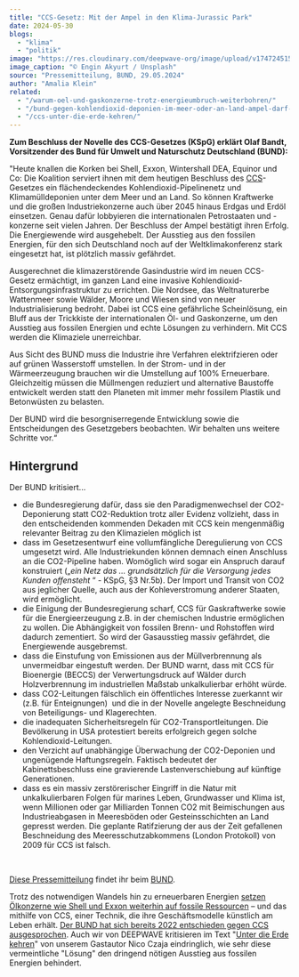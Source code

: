 ```yaml
---
title: "CCS-Gesetz: Mit der Ampel in den Klima-Jurassic Park"
date: 2024-05-30
blogs: 
  - "klima"
  - "politik"
image: "https://res.cloudinary.com/deepwave-org/image/upload/v1747245151/deepwave.org/ccs_dinosaurier_jurassic_park_unsplash_engin-akyurt-scaled.jpg"
image_caption: "© Engin Akyurt / Unsplash"
source: "Pressemitteilung, BUND, 29.05.2024"
author: "Amalia Klein"
related: 
  - "/warum-oel-und-gaskonzerne-trotz-energieumbruch-weiterbohren/"
  - "/bund-gegen-kohlendioxid-deponien-im-meer-oder-an-land-ampel-darf-auch-klimaschaedlichen-plaenen-der-industrie-fuer-landesweite-co2-pipelines-und-exportinfrastruktur-nicht-nachgeben/"
  - "/ccs-unter-die-erde-kehren/"
---
```


**Zum Beschluss der Novelle des CCS-Gesetzes (KSpG) erklärt Olaf Bandt, Vorsitzender des Bund für Umwelt und Naturschutz Deutschland (BUND):**

"Heute knallen die Korken bei Shell, Exxon, Wintershall DEA, Equinor und Co: Die Koalition serviert ihnen mit dem heutigen Beschluss des [CCS](https://www.bund.net/klimawandel/ccs/)\-Gesetzes ein flächendeckendes Kohlendioxid-Pipelinenetz und Klimamülldeponien unter dem Meer und an Land. So können Kraftwerke und die großen Industriekonzerne auch über 2045 hinaus Erdgas und Erdöl einsetzen. Genau dafür lobbyieren die internationalen Petrostaaten und -konzerne seit vielen Jahren. Der Beschluss der Ampel bestätigt ihren Erfolg. Die Energiewende wird ausgehebelt. Der Ausstieg aus den fossilen Energien, für den sich Deutschland noch auf der Weltklimakonferenz stark eingesetzt hat, ist plötzlich massiv gefährdet.

Ausgerechnet die klimazerstörende Gasindustrie wird im neuen CCS-Gesetz ermächtigt, im ganzen Land eine invasive Kohlendioxid-Entsorgungsinfrastruktur zu errichten. Die Nordsee, das Weltnaturerbe Wattenmeer sowie Wälder, Moore und Wiesen sind von neuer Industrialisierung bedroht. Dabei ist CCS eine gefährliche Scheinlösung, ein Bluff aus der Trickkiste der internationalen Öl- und Gaskonzerne, um den Ausstieg aus fossilen Energien und echte Lösungen zu verhindern. Mit CCS werden die Klimaziele unerreichbar.

Aus Sicht des BUND muss die Industrie ihre Verfahren elektrifzieren oder auf grünen Wasserstoff umstellen. In der Strom- und in der Wärmeerzeugung brauchen wir die Umstellung auf 100% Erneuerbare. Gleichzeitig müssen die Müllmengen reduziert und alternative Baustoffe entwickelt werden statt den Planeten mit immer mehr fossilem Plastik und Betonwüsten zu belasten.

Der BUND wird die besorgniserregende Entwicklung sowie die Entscheidungen des Gesetzgebers beobachten. Wir behalten uns weitere Schritte vor.“

## Hintergrund

Der BUND kritisiert...

- die Bundesregierung dafür, dass sie den Paradigmenwechsel der CO2-Deponierung statt CO2-Reduktion trotz aller Evidenz vollzieht, dass in den entscheidenden kommenden Dekaden mit CCS kein mengenmäßig relevanter Beitrag zu den Klimazielen möglich ist
- dass im Gesetzesentwurf eine vollumfängliche Deregulierung von CCS umgesetzt wird. Alle Industriekunden können demnach einen Anschluss an die CO2-Pipeline haben. Womöglich wird sogar ein Anspruch darauf konstruiert („_ein Netz das … grundsätzlich für die Versorgung jedes Kunden offensteht_ “ - KSpG, §3 Nr.5b). Der Import und Transit von CO2 aus jeglicher Quelle, auch aus der Kohleverstromung anderer Staaten, wird ermöglicht.
- die Einigung der Bundesregierung scharf, CCS für Gaskraftwerke sowie für die Energieerzeugung z.B. in der chemischen Industrie ermöglichen zu wollen. Die Abhängigkeit von fossilen Brenn- und Rohstoffen wird dadurch zementiert. So wird der Gasausstieg massiv gefährdet, die Energiewende ausgebremst.
- dass die Einstufung von Emissionen aus der Müllverbrennung als unvermeidbar eingestuft werden. Der BUND warnt, dass mit CCS für Bioenergie (BECCS) der Verwertungsdruck auf Wälder durch Holzverbrennung im industriellen Maßstab unkalkulierbar erhöht würde.
- dass CO2-Leitungen fälschlich ein öffentliches Interesse zuerkannt wir (z.B. für Enteignungen)  und die in der Novelle angelegte Beschneidung von Beteiligungs- und Klagerechten.
- die inadequaten Sicherheitsregeln für CO2-Transportleitungen. Die Bevölkerung in USA protestiert bereits erfolgreich gegen solche Kohlendioxid-Leitungen.
- den Verzicht auf unabhängige Überwachung der CO2-Deponien und ungenügende Haftungsregeln. Faktisch bedeutet der Kabinettsbeschluss eine gravierende Lastenverschiebung auf künftige Generationen.
- dass es ein massiv zerstörerischer Eingriff in die Natur mit unkalkulierbaren Folgen für marines Leben, Grundwasser und Klima ist, wenn Millionen oder gar Milliarden Tonnen CO2 mit Beimischungen aus Industrieabgasen in Meeresböden oder Gesteinsschichten an Land gepresst werden. Die geplante Ratifzierung der aus der Zeit gefallenen Beschneidung des Meeresschutzabkommens (London Protokoll) von 2009 für CCS ist falsch.

 

[Diese Pressemitteilung](https://www.bund.net/service/presse/pressemitteilungen/detail/news/ccs-gesetz-mit-der-ampel-in-den-klima-jurassic-park/) findet ihr beim [BUND](https://www.bund.net/).

Trotz des notwendigen Wandels hin zu erneuerbaren Energien [setzen Ölkonzerne wie Shell und Exxon weiterhin auf fossile Ressourcen](https://www.deepwave.org/warum-oel-und-gaskonzerne-trotz-energieumbruch-weiterbohren/) – und das mithilfe von CCS, einer Technik, die ihre Geschäftsmodelle künstlich am Leben erhält. [Der BUND hat sich bereits 2022 entschieden gegen CCS ausgesprochen](https://www.deepwave.org/bund-gegen-kohlendioxid-deponien-im-meer-oder-an-land-ampel-darf-auch-klimaschaedlichen-plaenen-der-industrie-fuer-landesweite-co2-pipelines-und-exportinfrastruktur-nicht-nachgeben/). Auch wir von DEEPWAVE kritisieren im Text "[Unter die Erde kehren](https://www.deepwave.org/ccs-unter-die-erde-kehren/)" von unserem Gastautor Nico Czaja eindringlich, wie sehr diese vermeintliche "Lösung" den dringend nötigen Ausstieg aus fossilen Energien behindert.
